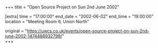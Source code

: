 +++
title = "Open Source Project on Sun 2nd June 2002"

[extra]
time = "17:00:00"
end_date = "2002-06-02"
end_time = "19:00:00"
location = "Meeting Room 6, Union North"

original = "https://uwcs.co.uk/events/open-source-project-on-sun-2nd-june-2002-1474488932799/"    
+++



